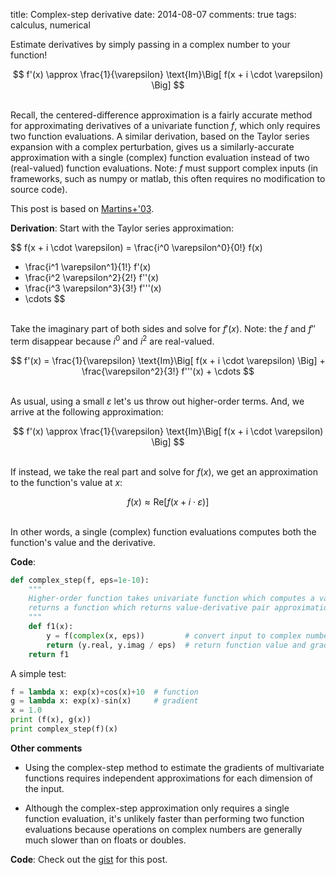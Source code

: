 title: Complex-step derivative
date: 2014-08-07
comments: true
tags: calculus, numerical

Estimate derivatives by simply passing in a complex number to your function!

$$
f'(x) \approx \frac{1}{\varepsilon} \text{Im}\Big[ f(x + i \cdot \varepsilon) \Big]
$$

<br/>Recall, the centered-difference approximation is a fairly accurate method for
approximating derivatives of a univariate function $f$, which only requires two
function evaluations. A similar derivation, based on the Taylor series expansion
with a complex perturbation, gives us a similarly-accurate approximation with a
single (complex) function evaluation instead of two (real-valued) function
evaluations. Note: $f$ must support complex inputs (in frameworks, such as numpy
or matlab, this often requires no modification to source code).

This post is based on
[Martins+'03](http://mdolab.engin.umich.edu/sites/default/files/Martins2003CSD.pdf).

**Derivation**: Start with the Taylor series approximation:

$$
f(x + i \cdot \varepsilon) =
  \frac{i^0 \varepsilon^0}{0!} f(x)
+ \frac{i^1 \varepsilon^1}{1!} f'(x)
+ \frac{i^2 \varepsilon^2}{2!} f''(x)
+ \frac{i^3 \varepsilon^3}{3!} f'''(x)
+ \cdots
$$

<br/>Take the imaginary part of both sides and solve for $f'(x)$. Note: the $f$ and
$f''$ term disappear because $i^0$ and $i^2$ are real-valued.

$$
f'(x) = \frac{1}{\varepsilon} \text{Im}\Big[ f(x + i \cdot \varepsilon) \Big] + \frac{\varepsilon^2}{3!} f'''(x) + \cdots
$$

<br/>As usual, using a small $\varepsilon$ let's us throw out higher-order
terms. And, we arrive at the following approximation:

$$
f'(x) \approx \frac{1}{\varepsilon} \text{Im}\Big[ f(x + i \cdot \varepsilon) \Big]
$$

<br/>If instead, we take the real part and solve for $f(x)$, we get an approximation
to the function's value at $x$:

$$
f(x) \approx \text{Re}\Big[ f(x + i \cdot \varepsilon) \Big]
$$

<br/>In other words, a single (complex) function evaluations computes both the
function's value and the derivative.

**Code**:
```python
def complex_step(f, eps=1e-10):
    """
    Higher-order function takes univariate function which computes a value and
    returns a function which returns value-derivative pair approximation.
    """
    def f1(x):
        y = f(complex(x, eps))         # convert input to complex number
        return (y.real, y.imag / eps)  # return function value and gradient
    return f1
```

A simple test:
```python
f = lambda x: exp(x)+cos(x)+10  # function
g = lambda x: exp(x)-sin(x)     # gradient
x = 1.0
print (f(x), g(x))
print complex_step(f)(x)
```


**Other comments**

- Using the complex-step method to estimate the gradients of multivariate
  functions requires independent approximations for each dimension of the
  input.

- Although the complex-step approximation only requires a single function
  evaluation, it's unlikely faster than performing two function evaluations
  because operations on complex numbers are generally much slower than on floats
  or doubles.


**Code**: Check out the
[gist](https://gist.github.com/timvieira/3d3db3e5e78e17cdd103) for this post.
